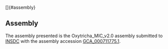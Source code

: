 []{#assembly}

Assembly
--------

The assembly presented is the Oxytricha\_MIC\_v2.0 assembly submitted to
[INSDC](http://www.insdc.org) with the assembly accession
[GCA\_000711775.1](http://www.ebi.ac.uk/ena/data/view/GCA_000711775.1).
